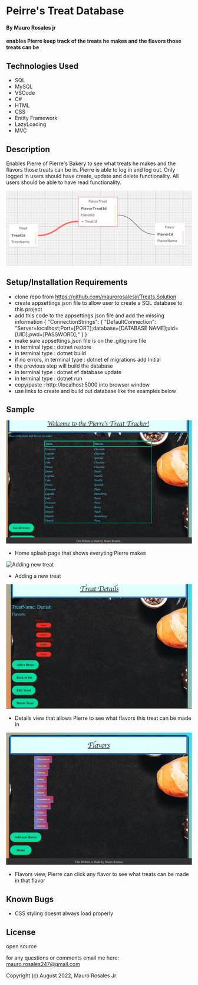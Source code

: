 # Peirre's Treat Database

#### By Mauro Rosales jr

#### enables Pierre keep track of the treats he makes and the flavors those treats can be

## Technologies Used

* SQL
* MySQL
* VSCode
* C#
* HTML
* CSS
* Entity Framework
* LazyLoading
* MVC

## Description

Enables Pierre of Pierre's Bakery to see what treats he makes and the flavors those treats can be in. Pierre is able to log in and log out. Only logged in users should have create, update and delete functionality. All users should be able to have read functionality. 

![SQL Design](Pierre/wwwroot/img/SQLDesign.png "SQL Design")

## Setup/Installation Requirements

* clone repo from https://github.com/maurorosalesjr/Treats.Solution
* create appsettings.json file to allow user to create a SQL database to this project
* add this code to the appsettings.json file and add the missing information { "ConnectionStrings": { "DefaultConnection": "Server=localhost;Port=[PORT];database=[DATABASE NAME];uid=[UID];pwd=[PASSWORD];" } }
* make sure appsettings.json file is on the .gitignore file
* in terminal type : dotnet restore
* in terminal type : dotnet build 
*  if no errors, in terminal type : dotnet ef migrations add Initial
* the previous step will build the database
* in terminal type : dotnet ef database update
* in terminal type : dotnet run
* copy/paste : http://localhost:5000 into browser window
* use links to create and build out database like the examples below


## Sample
![Home Index View](Pierre/wwwroot/img/Sample1.png "Home splash page that shows everyting Pierre makes")
* Home splash page that shows everyting Pierre makes

![Adding new treat](Factory/wwwroot/img/Sample1.png "Create view, adding new treat")
* Adding a new treat

![Treat details](Pierre/wwwroot/img/Sample3.png "Treat details")
* Details view that allows Pierre to see what flavors this treat can be made in

![Flavors Index, show all the flavors](Pierre/wwwroot/img/Sample4.png "Flavors Index View")
* Flavors view, Pierre can click any flavor to see what treats can be made in that flavor

## Known Bugs

* CSS styling doesnt always load properly

## License

open source

for any questions or comments email me here: mauro.rosales247@gmail.com

Copyright (c) August 2022, Mauro Rosales Jr